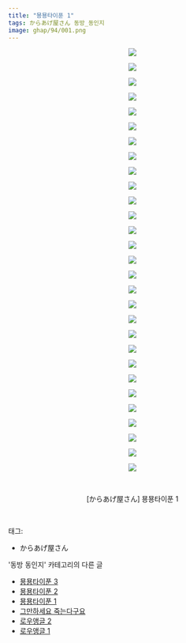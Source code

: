 ```yaml
---
title: "묭묭타이푼 1"
tags: からあげ屋さん 동방_동인지
image: ghap/94/001.png
---
```

<div class="article">
<p style="text-align: center; clear: none; float: none;"><img src="{{ site.nasurl }}/ghap/94/001.png"/></p>
<p style="text-align: center; clear: none; float: none;"><img src="{{ site.nasurl }}/ghap/94/002.png"/></p>
<p style="text-align: center; clear: none; float: none;"><img src="{{ site.nasurl }}/ghap/94/003.png"/></p>
<p style="text-align: center; clear: none; float: none;"><img src="{{ site.nasurl }}/ghap/94/004.png"/></p>
<p style="text-align: center; clear: none; float: none;"><img src="{{ site.nasurl }}/ghap/94/005.png"/></p>
<p style="text-align: center; clear: none; float: none;"><img src="{{ site.nasurl }}/ghap/94/006.png"/></p>
<p style="text-align: center; clear: none; float: none;"><img src="{{ site.nasurl }}/ghap/94/007.png"/></p>
<p style="text-align: center; clear: none; float: none;"><img src="{{ site.nasurl }}/ghap/94/008.png"/></p>
<p style="text-align: center; clear: none; float: none;"><img src="{{ site.nasurl }}/ghap/94/009.png"/></p>
<p style="text-align: center; clear: none; float: none;"><img src="{{ site.nasurl }}/ghap/94/010.png"/></p>
<p style="text-align: center; clear: none; float: none;"><img src="{{ site.nasurl }}/ghap/94/011.png"/></p>
<p style="text-align: center; clear: none; float: none;"><img src="{{ site.nasurl }}/ghap/94/012.png"/></p>
<p style="text-align: center; clear: none; float: none;"><img src="{{ site.nasurl }}/ghap/94/013.png"/></p>
<p style="text-align: center; clear: none; float: none;"><img src="{{ site.nasurl }}/ghap/94/014.png"/></p>
<p style="text-align: center; clear: none; float: none;"><img src="{{ site.nasurl }}/ghap/94/015.png"/></p>
<p style="text-align: center; clear: none; float: none;"><img src="{{ site.nasurl }}/ghap/94/016.png"/></p>
<p style="text-align: center; clear: none; float: none;"><img src="{{ site.nasurl }}/ghap/94/017.png"/></p>
<p style="text-align: center; clear: none; float: none;"><img src="{{ site.nasurl }}/ghap/94/018.png"/></p>
<p style="text-align: center; clear: none; float: none;"><img src="{{ site.nasurl }}/ghap/94/019.png"/></p>
<p style="text-align: center; clear: none; float: none;"><img src="{{ site.nasurl }}/ghap/94/020.png"/></p>
<p style="text-align: center; clear: none; float: none;"><img src="{{ site.nasurl }}/ghap/94/021.png"/></p>
<p style="text-align: center; clear: none; float: none;"><img src="{{ site.nasurl }}/ghap/94/022.png"/></p>
<p style="text-align: center; clear: none; float: none;"><img src="{{ site.nasurl }}/ghap/94/023.png"/></p>
<p style="text-align: center; clear: none; float: none;"><img src="{{ site.nasurl }}/ghap/94/024.png"/></p>
<p style="text-align: center; clear: none; float: none;"><img src="{{ site.nasurl }}/ghap/94/025.png"/></p>
<p style="text-align: center; clear: none; float: none;"><img src="{{ site.nasurl }}/ghap/94/026.png"/></p>
<p style="text-align: center; clear: none; float: none;"><img src="{{ site.nasurl }}/ghap/94/027.png"/></p>
<p style="text-align: center; clear: none; float: none;"><img src="{{ site.nasurl }}/ghap/94/028.png"/></p>
<p style="text-align: center; clear: none; float: none;"><img src="{{ site.nasurl }}/ghap/94/029.png"/></p>
<p style="text-align: center; clear: none; float: none;"><br/></p>
<p style="text-align: center; clear: none; float: none;">[からあげ屋さん] 묭묭타이푼 1</p>
<p><br/></p>
</div><div class="tagTrail">
<p>태그: </p>
<ul>
<li>からあげ屋さん</li>
</ul>
</div><div class="another">
<p>'동방 동인지' 카테고리의 다른 글</p>
<ul>
<li><a href="/2016-06-16-ghap_96">묭묭타이푼 3</a></li>
<li><a href="/2016-06-16-ghap_95">묭묭타이푼 2</a></li>
<li><a href="/2016-06-16-ghap_94">묭묭타이푼 1</a></li>
<li><a href="/2016-06-16-ghap_93">그만하세요 죽는다구요</a></li>
<li><a href="/2016-06-16-ghap_92">로우앵글 2</a></li>
<li><a href="/2016-06-16-ghap_91">로우앵글 1</a></li>
</ul>
</div><div class="cb_module cb_fluid">
<div class="cb_wrt cb_profile">
</div><!-- commentList close -->
</div>